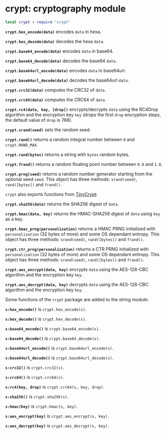 # crypt: cryptography module

``` lua
local crypt = require "crypt"
```

**`crypt.hex_encode(data)`** encodes `data` in hexa.

**`crypt.hex_decode(data)`** decodes the hexa `data`.

**`crypt.base64_encode(data)`** encodes `data` in base64.

**`crypt.base64_decode(data)`** decodes the base64 `data`.

**`crypt.base64url_encode(data)`** encodes `data` in base64url.

**`crypt.base64url_decode(data)`** decodes the base64url `data`.

**`crypt.crc32(data)`** computes the CRC32 of `data`.

**`crypt.crc64(data)`** computes the CRC64 of `data`.

**`crypt.rc4(data, key, [drop])`** encrypts/decrypts `data` using the
RC4Drop algorithm and the encryption key `key` (drops the first `drop`
encryption steps, the default value of `drop` is 768).

**`crypt.srand(seed)`** sets the random seed.

**`crypt.rand()`** returns a random integral number between `0` and
`crypt.RAND_MAX`.

**`crypt.rand(bytes)`** returns a string with `bytes` random bytes.

**`crypt.frand()`** returns a random floating point number between `0.0`
and `1.0`.

**`crypt.prng(seed)`** returns a random number generator starting from
the optional seed `seed`. This object has three methods: `srand(seed)`,
`rand([bytes])` and `frand()`.

`crypt` also exports functions from
[TinyCrypt](https://github.com/intel/tinycrypt):

**`crypt.sha256(data)`** returns the SHA256 digest of `data`.

**`crypt.hmac(data, key)`** returns the HMAC-SHA256 digest of `data`
using `key` as a key.

**`crypt.hmac_prng(personalization)`** returns a HMAC PRNG initialized
with `personalization` (32 bytes of more) and some OS dependant entropy.
This object has three methods: `srand(seed)`, `rand([bytes])` and
`frand()`.

**`crypt.ctr_prng(personalization)`** returns a CTR PRNG initialized
with `personalization` (32 bytes of more) and some OS dependant entropy.
This object has three methods: `srand(seed)`, `rand([bytes])` and
`frand()`.

**`crypt.aes_encrypt(data, key)`** encrypts `data` using the AES-128-CBC
algorithm and the encryption key `key`.

**`crypt.aes_decrypt(data, key)`** decrypts `data` using the AES-128-CBC
algorithm and the encryption key `key`.

Some functions of the `crypt` package are added to the string module:

**`s:hex_encode()`** is `crypt.hex_encode(s)`.

**`s:hex_decode()`** is `crypt.hex_decode(s)`.

**`s:base64_encode()`** is `crypt.base64_encode(s)`.

**`s:base64_decode()`** is `crypt.base64_decode(s)`.

**`s:base64url_encode()`** is `crypt.base64url_encode(s)`.

**`s:base64url_decode()`** is `crypt.base64url_decode(s)`.

**`s:crc32()`** is `crypt.crc32(s)`.

**`s:crc64()`** is `crypt.crc64(s)`.

**`s:rc4(key, drop)`** is `crypt.crc64(s, key, drop)`.

**`s:sha256()`** is `crypt.sha256(s)`.

**`s:hmac(key)`** is `crypt.hmac(s, key)`.

**`s:aes_encrypt(key)`** is `crypt.aes_encrypt(s, key)`.

**`s:aes_decrypt(key)`** is `crypt.aes_decrypt(s, key)`.
